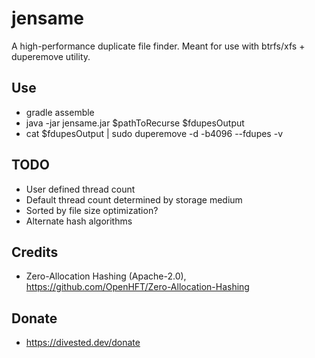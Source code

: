 jensame
=======

A high-performance duplicate file finder.
Meant for use with btrfs/xfs + duperemove utility.

Use
---
- gradle assemble
- java -jar jensame.jar $pathToRecurse $fdupesOutput
- cat $fdupesOutput | sudo duperemove -d -b4096 --fdupes -v

TODO
----
- User defined thread count
- Default thread count determined by storage medium
- Sorted by file size optimization?
- Alternate hash algorithms

Credits
-------
- Zero-Allocation Hashing (Apache-2.0), https://github.com/OpenHFT/Zero-Allocation-Hashing

Donate
-------
- https://divested.dev/donate
